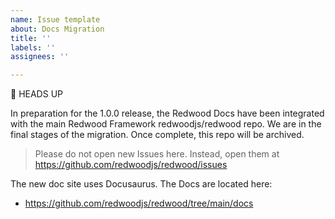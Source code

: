 ```yaml
---
name: Issue template
about: Docs Migration
title: ''
labels: ''
assignees: ''

---
```

🚨 HEADS UP

In preparation for the 1.0.0 release, the Redwood Docs have been integrated with the main Redwood Framework redwoodjs/redwood repo. We are in the final stages of the migration. Once complete, this repo will be archived.

> Please do not open new Issues here. Instead, open them at https://github.com/redwoodjs/redwood/issues

The new doc site uses Docusaurus. The Docs are located here:
- https://github.com/redwoodjs/redwood/tree/main/docs
